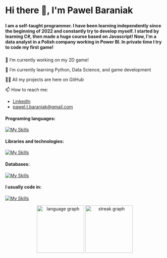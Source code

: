 <h1>Hi there 👋, I'm Pawel Baraniak</h1>

###

<strong>I am a self-taught programmer. I have been learning independently since the beginning of 2022 and constantly try to develop myself. I started by learning C#, then made a huge course based on Javascript! 
Now, I'm a data analyst in a Polish company working in Power BI. In private time I try to code my first game!</strong>

###



🔭 I’m currently working on my 2D game!

🌱 I’m currently learning Python, Data Science, and game development

👨‍💼 All my projects are here on GitHub

📫 How to reach me:
<ul>
<li><a href="https://www.linkedin.com/in/paweł-baraniak/">LinkedIn</a></li>
<li><a href="mailto:pawel.t.baraniak@gmail.com">pawel.t.baraniak@gmail.com</a></li>
</ul>


#### Programing languages:

[![My Skills](https://skillicons.dev/icons?i=py,js,ts,godot,cs)](https://skillicons.dev)


#### Libraries and technologies:

[![My Skills](https://skillicons.dev/icons?i=azure,bootstrap,nodejs,css,express,git,html,jest,react&perline=4)](https://skillicons.dev)

#### Databases:
[![My Skills](https://skillicons.dev/icons?i=mongodb,mysql)](https://skillicons.dev)

#### I usually code in:
[![My Skills](https://skillicons.dev/icons?i=vscode,webstorm)](https://skillicons.dev)


<div align="center">
  <img src="https://github-readme-stats.vercel.app/api/top-langs/?username=alendart&locale=en&layout=compact&&theme=dark" height="150" alt="language graph"/>
  <img src="https://streak-stats.demolab.com?user=alendart&locale=en&mode=daily&theme=dark&hide_border=false&border_radius=5&order=3" height="150" alt="streak graph"  />
</div>


<!--
**Alendart/Alendart** is a ✨ _special_ ✨ repository because its `README.md` (this file) appears on your GitHub profile.

Here are some ideas to get you started:

- 🔭 I’m currently working on ...
- 🌱 I’m currently learning ...
- 👯 I’m looking to collaborate on ...
- 🤔 I’m looking for help with ...
- 💬 Ask me about ...
- 📫 How to reach me: ...
- 😄 Pronouns: ...
- ⚡ Fun fact: ...
-->
